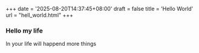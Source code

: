+++
date = '2025-08-20T14:37:45+08:00'
draft = false
title = 'Hello World'
url = "hell_world.html"
+++

### Hello my life
In your life will happend more things 